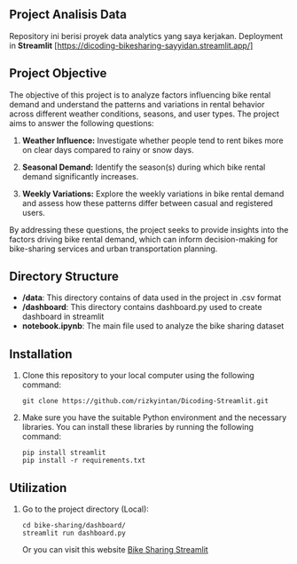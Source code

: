 ## Project Analisis Data

Repository ini berisi proyek data analytics yang saya kerjakan. Deployment in **Streamlit** [https://dicoding-bikesharing-sayyidan.streamlit.app/]

## Project Objective

The objective of this project is to analyze factors influencing bike rental demand and understand the patterns and variations in rental behavior across different weather conditions, seasons, and user types. The project aims to answer the following questions:

1. **Weather Influence:** Investigate whether people tend to rent bikes more on clear days compared to rainy or snow days.

2. **Seasonal Demand:** Identify the season(s) during which bike rental demand significantly increases.

3. **Weekly Variations:** Explore the weekly variations in bike rental demand and assess how these patterns differ between casual and registered users.

By addressing these questions, the project seeks to provide insights into the factors driving bike rental demand, which can inform decision-making for bike-sharing services and urban transportation planning.

## Directory Structure

- **/data**: This directory contains of data used in the project in .csv format
- **/dashboard**: This directory contains dashboard.py used to create dashboard in streamlit
- **notebook.ipynb**: The main file used to analyze the bike sharing dataset

## Installation

1. Clone this repository to your local computer using the following command:

   ```shell
   git clone https://github.com/rizkyintan/Dicoding-Streamlit.git
   ```

2. Make sure you have the suitable Python environment and the necessary libraries. You can install these libraries by running the following command:

    ```shell
    pip install streamlit
    pip install -r requirements.txt
    ```

## Utilization
1. Go to the project directory (Local):

    ```shell
    cd bike-sharing/dashboard/
    streamlit run dashboard.py
    ```
    Or you can visit this website [Bike Sharing Streamlit](https://dicoding-bikesharing-sayyidan.streamlit.app/)
